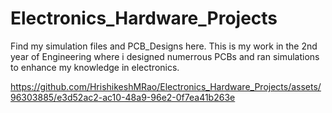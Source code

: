 # Electronics_Hardware_Projects
Find my simulation files and PCB_Designs here.
This is my work in the 2nd year of Engineering where i designed numerrous PCBs and ran simulations to enhance my knowledge in electronics.

https://github.com/HrishikeshMRao/Electronics_Hardware_Projects/assets/96303885/e3d52ac2-ac10-48a9-96e2-0f7ea41b263e
